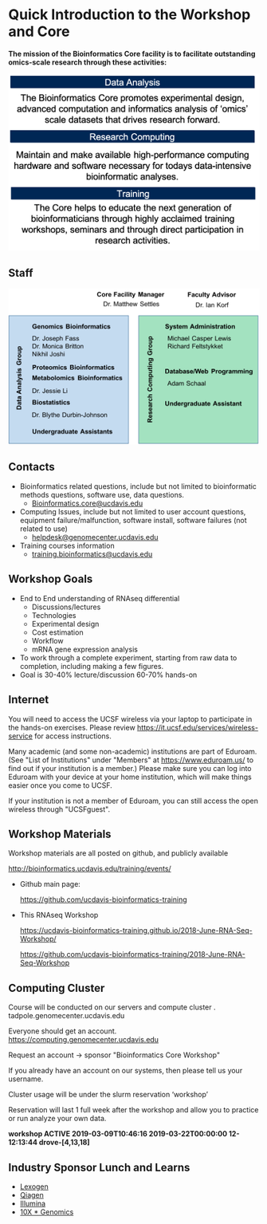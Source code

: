 # Quick Introduction to the Workshop and Core

__The mission of the Bioinformatics Core facility is to facilitate outstanding omics-scale research through these activities:__

 <img src="base_figures/welcome_figure1.png" alt="welcome_figure1" width="600px"/>

## Staff

 <img src="base_figures/welcome_figure2.png" alt="welcome_figure2" width="600px"/>

## Contacts

* Bioinformatics related questions, include but not limited to bioinformatic methods questions, software use, data questions.
  * Bioinformatics.core@ucdavis.edu
* Computing Issues, include but not limited to user account questions, equipment failure/malfunction, software install, software failures (not related to use)
  * helpdesk@genomecenter.ucdavis.edu
* Training courses information
  * training.bioinformatics@ucdavis.edu

## Workshop Goals

* End to End understanding of RNAseq differential
  * Discussions/lectures
  * Technologies
  * Experimental design
  * Cost estimation
  * Workflow
  * mRNA gene expression analysis
* To work through a complete experiment, starting from raw data to completion, including making a few figures.
* Goal is 30-40% lecture/discussion 60-70% hands-on

## Internet

You will need to access the UCSF wireless via your laptop to participate in the hands-on exercises. Please review https://it.ucsf.edu/services/wireless-service for access instructions.

Many academic (and some non-academic) institutions are part of Eduroam. (See "List of Institutions" under
"Members" at https://www.eduroam.us/ to find out if your institution is a member.) Please make sure you
can log into Eduroam with your device at your home institution, which will make things easier once you come to UCSF.

If your institution is not a member of Eduroam, you can still access the open wireless through "UCSFguest".

## Workshop Materials

Workshop materials are all posted on github, and publicly available

http://bioinformatics.ucdavis.edu/training/events/

* Github main page:

	https://github.com/ucdavis-bioinformatics-training
* This RNAseq Workshop

  https://ucdavis-bioinformatics-training.github.io/2018-June-RNA-Seq-Workshop/  

  https://github.com/ucdavis-bioinformatics-training/2018-June-RNA-Seq-Workshop

## Computing Cluster

Course will be conducted on our servers and compute cluster .  
tadpole.genomecenter.ucdavis.edu

Everyone should get an account.  
https://computing.genomecenter.ucdavis.edu	 

Request an account -> sponsor "Bioinformatics Core Workshop"

If you already have an account on our systems, then please tell us your username.

Cluster usage will be under the slurm reservation  ‘workshop’

Reservation will last 1 full week after the workshop and allow you to practice or run analyze your own data.

**workshop       ACTIVE  2019-03-09T10:46:16  2019-03-22T00:00:00  12-12:13:44  drove-[4,13,18]**

## Industry Sponsor Lunch and Learns

* [Lexogen](https://www.lexogen.com/)
* [Qiagen](https://www.qiagen.com/us/)
* [Illumina](https://www.illumina.com/)
* [10X * Genomics](https://www.10xgenomics.com/)
